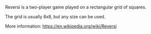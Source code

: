 Reversi is a two-player game played on a rectangular grid of squares.

The grid is usually 8x8, but any size can be used.

More information: <https://en.wikipedia.org/wiki/Reversi>
